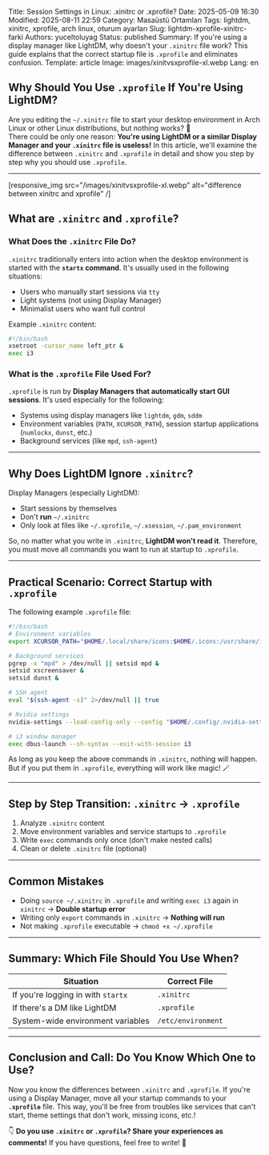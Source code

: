Title: Session Settings in Linux: .xinitrc or .xprofile?
Date: 2025-05-09 16:30
Modified: 2025-08-11 22:59
Category: Masaüstü Ortamları
Tags: lightdm, xinitrc, xprofile, arch linux, oturum ayarları
Slug: lightdm-xprofile-xinitrc-farki
Authors: yuceltoluyag
Status: published
Summary: If you're using a display manager like LightDM, why doesn't your `.xinitrc` file work? This guide explains that the correct startup file is `.xprofile` and eliminates confusion.
Template: article
Image: images/xinitvsxprofile-xl.webp
Lang: en


## Why Should You Use `.xprofile` If You're Using LightDM?

Are you editing the `~/.xinitrc` file to start your desktop environment in Arch Linux or other Linux distributions, but nothing works? 🤔  
There could be only one reason: **You're using LightDM or a similar Display Manager and your `.xinitrc` file is useless!** In this article, we'll examine the difference between `.xinitrc` and `.xprofile` in detail and show you step by step why you should use `.xprofile`.

---
[responsive_img src="/images/xinitvsxprofile-xl.webp" alt="difference between xinitrc and xprofile" /]
## What are `.xinitrc` and `.xprofile`?

### What Does the `.xinitrc` File Do?

`.xinitrc` traditionally enters into action when the desktop environment is started with the **`startx` command**. It's usually used in the following situations:

- Users who manually start sessions via `tty`
- Light systems (not using Display Manager)
- Minimalist users who want full control

Example `.xinitrc` content:

```bash
#!/bin/bash
xsetroot -cursor_name left_ptr &
exec i3
```

### What is the `.xprofile` File Used For?

`.xprofile` is run by **Display Managers that automatically start GUI sessions**. It's used especially for the following:

* Systems using display managers like `lightdm`, `gdm`, `sddm`
* Environment variables (`PATH`, `XCURSOR_PATH`), session startup applications (`numlockx`, `dunst`, etc.)
* Background services (like `mpd`, `ssh-agent`)

---

## Why Does LightDM Ignore `.xinitrc`?

Display Managers (especially LightDM):

* Start sessions by themselves
* Don't **run** `~/.xinitrc`
* Only look at files like `~/.xprofile`, `~/.xsession`, `~/.pam_environment`

So, no matter what you write in `.xinitrc`, **LightDM won't read it**.
Therefore, you must move all commands you want to run at startup to `.xprofile`.

---

## Practical Scenario: Correct Startup with `.xprofile`

The following example `.xprofile` file:

```bash
#!/bin/bash
# Environment variables
export XCURSOR_PATH="$HOME/.local/share/icons:$HOME/.icons:/usr/share/icons"

# Background services
pgrep -x "mpd" > /dev/null || setsid mpd &
setsid xscreensaver &
setsid dunst &

# SSH agent
eval "$(ssh-agent -s)" 2>/dev/null || true

# Nvidia settings
nvidia-settings --load-config-only --config "$HOME/.config/.nvidia-settings-rc" &

# i3 window manager
exec dbus-launch --sh-syntax --exit-with-session i3
```

As long as you keep the above commands in `.xinitrc`, nothing will happen. But if you put them in `.xprofile`, everything will work like magic! 🪄

---

## Step by Step Transition: `.xinitrc` → `.xprofile`

1. Analyze `.xinitrc` content
2. Move environment variables and service startups to `.xprofile`
3. Write `exec` commands only once (don't make nested calls)
4. Clean or delete `.xinitrc` file (optional)

---

## Common Mistakes

* Doing `source ~/.xinitrc` in `.xprofile` and writing `exec i3` again in `xinitrc` → **Double startup error**
* Writing only `export` commands in `.xinitrc` → **Nothing will run**
* Not making `.xprofile` executable → `chmod +x ~/.xprofile`

---

## Summary: Which File Should You Use When?

| Situation                           | Correct File        |
| ----------------------------------- | ------------------- |
| If you're logging in with `startx`   | `.xinitrc`         |
| If there's a DM like LightDM       | `.xprofile`        |
| System-wide environment variables | `/etc/environment` |

---

## Conclusion and Call: Do You Know Which One to Use?

Now you know the differences between `.xinitrc` and `.xprofile`. If you're using a Display Manager, move all your startup commands to your **`.xprofile`** file.
This way, you'll be free from troubles like services that can't start, theme settings that don't work, missing icons, etc.!

👇
**Do you use `.xinitrc` or `.xprofile`? Share your experiences as comments!**
If you have questions, feel free to write! 💬
